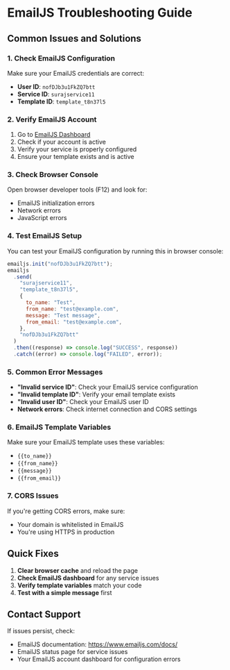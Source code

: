 # EmailJS Troubleshooting Guide

## Common Issues and Solutions

### 1. Check EmailJS Configuration

Make sure your EmailJS credentials are correct:

- **User ID**: `nofDJb3u1FkZQ7btt`
- **Service ID**: `surajservice11`
- **Template ID**: `template_t8n37l5`

### 2. Verify EmailJS Account

1. Go to [EmailJS Dashboard](https://dashboard.emailjs.com/)
2. Check if your account is active
3. Verify your service is properly configured
4. Ensure your template exists and is active

### 3. Check Browser Console

Open browser developer tools (F12) and look for:

- EmailJS initialization errors
- Network errors
- JavaScript errors

### 4. Test EmailJS Setup

You can test your EmailJS configuration by running this in browser console:

```javascript
emailjs.init("nofDJb3u1FkZQ7btt");
emailjs
  .send(
    "surajservice11",
    "template_t8n37l5",
    {
      to_name: "Test",
      from_name: "test@example.com",
      message: "Test message",
      from_email: "test@example.com",
    },
    "nofDJb3u1FkZQ7btt"
  )
  .then((response) => console.log("SUCCESS", response))
  .catch((error) => console.log("FAILED", error));
```

### 5. Common Error Messages

- **"Invalid service ID"**: Check your EmailJS service configuration
- **"Invalid template ID"**: Verify your email template exists
- **"Invalid user ID"**: Check your EmailJS user ID
- **Network errors**: Check internet connection and CORS settings

### 6. EmailJS Template Variables

Make sure your EmailJS template uses these variables:

- `{{to_name}}`
- `{{from_name}}`
- `{{message}}`
- `{{from_email}}`

### 7. CORS Issues

If you're getting CORS errors, make sure:

- Your domain is whitelisted in EmailJS
- You're using HTTPS in production

## Quick Fixes

1. **Clear browser cache** and reload the page
2. **Check EmailJS dashboard** for any service issues
3. **Verify template variables** match your code
4. **Test with a simple message** first

## Contact Support

If issues persist, check:

- EmailJS documentation: https://www.emailjs.com/docs/
- EmailJS status page for service issues
- Your EmailJS account dashboard for configuration errors
